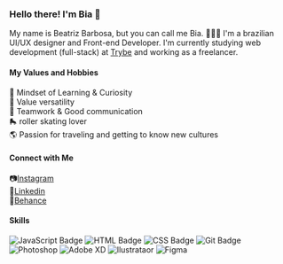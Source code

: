 ### Hello there! I'm Bia 🌈

My name is Beatriz Barbosa, but you can call me Bia. 🙋🏼‍♀️
I'm a brazilian UI/UX designer and Front-end Developer. I'm currently studying  web development (full-stack) at [Trybe](https://www.betrybe.com/) and working as a freelancer.

#### My Values and Hobbies
🧠 Mindset of Learning & Curiosity <br>
💜 Value versatility <br>
🙌 Teamwork & Good communication <br>
🛼 roller skating lover <br>
🌎 Passion for traveling and getting to know new cultures <br>

#### Connect with Me
📷[Instagram](https://www.instagram.com/beatrizcpbarbosa/) <br>
💼[Linkedin](https://www.linkedin.com/in/beatrizcpbarbosa/) <br>
🎨[Behance](https://www.behance.net/beatrizcpbarbosa) <br>

#### Skills
![JavaScript Badge](https://img.shields.io/badge/-JavaScript-yellow?style=flat-square&logo=JavaScript&logoColor=white) ![HTML Badge](https://img.shields.io/badge/-HTML-E34F26?style=flat-square&logo=html5&logoColor=white) ![CSS Badge](https://img.shields.io/badge/-CSS-1572B6?style=flat-square&logo=css3&logoColor=white) ![Git Badge](https://img.shields.io/badge/-Git-F05032?style=flat-square&logo=git&logoColor=white) ![Photoshop](https://img.shields.io/badge/-photoshop-blue?style=flat-square) ![Adobe XD](https://img.shields.io/badge/-Adobe%20XD-ff69b4?style=flat-square) ![Ilustrataor](https://img.shields.io/badge/-Ilustrator-yellow?style=flat-square) ![Figma](https://img.shields.io/badge/-Figma-orange?style=flat-square)
